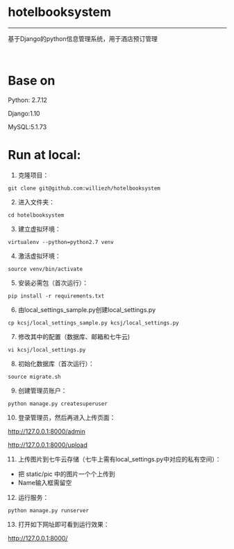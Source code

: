 # hotelbooksystem
----------------------

基于Django的python信息管理系统，用于酒店预订管理

<br />

# Base on

Python: 2.7.12

Django:1.10

MySQL:5.1.73

# Run at local:

1. 克隆项目：
```
git clone git@github.com:williezh/hotelbooksystem
```
2. 进入文件夹：
```
cd hotelbooksystem
```
3. 建立虚拟环境：
```
virtualenv --python=python2.7 venv
```
4. 激活虚拟环境：
```
source venv/bin/activate
```
5. 安装必需包（首次运行）：
```
pip install -r requirements.txt
```
6. 由local_settings_sample.py创建local_settings.py
```
cp kcsj/local_settings_sample.py kcsj/local_settings.py
```
7. 修改其中的配置（数据库、邮箱和七牛云)
```
vi kcsj/local_settings.py
```
8. 初始化数据库（首次运行）：
```
source migrate.sh
```
9. 创建管理员账户：
```
python manage.py createsuperuser
```
10. 登录管理员，然后再进入上传页面：

http://127.0.0.1:8000/admin

http://127.0.0.1:8000/upload

11. 上传图片到七牛云存储（七牛上需有local_settings.py中对应的私有空间）：
- 把 static/pic 中的图片一个个上传到
- Name输入框需留空

12. 运行服务：
```
python manage.py runserver
```
13. 打开如下网址即可看到运行效果：

http://127.0.0.1:8000/ 
